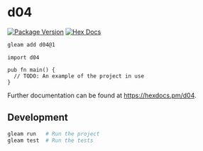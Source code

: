# d04

[![Package Version](https://img.shields.io/hexpm/v/d04)](https://hex.pm/packages/d04)
[![Hex Docs](https://img.shields.io/badge/hex-docs-ffaff3)](https://hexdocs.pm/d04/)

```sh
gleam add d04@1
```
```gleam
import d04

pub fn main() {
  // TODO: An example of the project in use
}
```

Further documentation can be found at <https://hexdocs.pm/d04>.

## Development

```sh
gleam run   # Run the project
gleam test  # Run the tests
```
